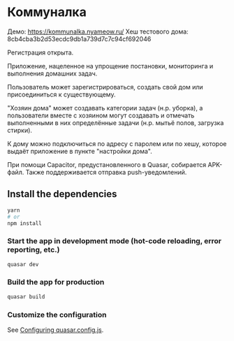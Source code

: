 # Коммуналка

Демо: https://kommunalka.nyameow.ru/
Хеш тестового дома: 8cb4cba3b2d53ecdc9db1a739d7c7c94cf692046

Регистрация открыта.

Приложение, нацеленное на упрощение постановки, мониторинга и выполнения домашних задач.

Пользователь может зарегистрироваться, создать свой дом или присоединиться к существующему.

"Хозяин дома" может создавать категории задач (н.р. уборка), а пользователи вместе с хозяином могут создавать и отмечать выполненными в них определённые задачи (н.р. мытьё полов, загрузка стирки).

К дому можно подключиться по адресу с паролем или по хешу, которое выдаёт приложение в пункте "настройки дома".

При помощи Capacitor, предустановленного в Quasar, собирается APK-файл. Также поддерживается отправка push-уведомлений.

## Install the dependencies

```bash
yarn
# or
npm install
```

### Start the app in development mode (hot-code reloading, error reporting, etc.)

```bash
quasar dev
```

### Build the app for production

```bash
quasar build
```

### Customize the configuration

See [Configuring quasar.config.js](https://v2.quasar.dev/quasar-cli-vite/quasar-config-js).
